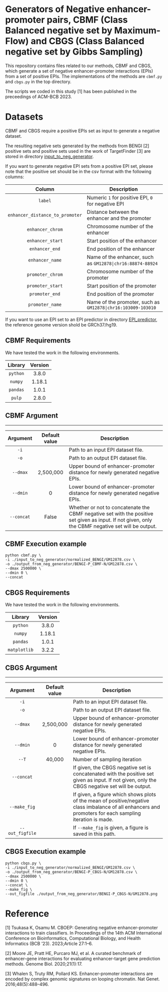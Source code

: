 # Generators of Negative enhancer-promoter pairs, CBMF (Class Balanced negative set by Maximum-Flow) and CBGS (Class Balanced negative set by Gibbs Sampling)

This repository contains files related to our methods, CBMF and CBGS, which generate a set of negative enhancer-promoter interactions (EPIs) from a set of positive EPIs. 
The implementations of the methods are `cbmf.py` and `cbgs.py` in the top directory. 

The scripts we coded in this study [1] has been published in the preceedings of ACM-BCB 2023.

# Datasets
CBMF and CBGS require a positive EPIs set as input to generate a negative dataset.

The resulting negative sets generated by the methods from BENGI [2] positive sets and 
positive sets used in the work of TargetFinder [3] are stored in 
directory
[input_to_neg_generator](https://github.com/maruyama-lab-design/CBOEP/tree/main/input_to_neg_generator).


If you want to generate negative EPI sets from a positive EPI set,
please note that 
the positive set should be in the csv format with the following columns:

| Column | Description |
| :---: | --- |
| ```label``` | Numeric ```1``` for positive EPI, ```0``` for negative EPI |
| ```enhancer_distance_to_promoter``` | Distance between the enhancer and the promoter |
| ```enhancer_chrom``` | Chromosome number of the enhancer |
| ```enhancer_start``` | Start position of the enhancer |
| ```enhancer_end``` | End position of the enhancer |
| ```enhancer_name``` | Name of the enhancer, such as `GM12878\|chr16:88874-88924` |
| ```promoter_chrom``` | Chromosome number of the promoter |
| ```promoter_start``` | Start position of the promoter |
| ```promoter_end``` | End position of the promoter |
| ```promoter_name``` | Name of the promoter, such as `GM12878\|chr16:103009-103010`|

If you want to use an EPI set to an EPI predictor in directory
[EPI_predictor](https://github.com/maruyama-lab-design/CBOEP/tree/main/EPI_predictor),
the reference genome version shold be GRCh37/hg19.

## CBMF Requirements
We have tested the work in the following environments.

| Library | Version |
| :---: | :---: |
|```python```|3.8.0|
| ```numpy``` |1.18.1|
| ```pandas``` |1.0.1|
| ```pulp``` | 2.8.0 |


## CBMF Argument
---

| Argument | Default value | Description |
| :---: | :---: | ---- |
| ```-i``` ||Path to an input EPI dataset file.|
| ```-o``` ||Path to an output EPI dataset file.|
| ```--dmax``` |2,500,000|Upper bound of enhancer-promoter distance for newly generated negative EPIs.|
| ```--dmin``` |0|Lower bound of enhancer-promoter distance for newly generated negative EPIs.|
| ```--concat``` |False|Whether or not to concatenate the CBMF negative set with the positive set given as input. If not given, only the CBMF negative set will be output.|



## CBMF Execution example
```  
python cbmf.py \
-i ./input_to_neg_generator/normalized_BENGI/GM12878.csv \
-o ./output_from_neg_generator/BENGI-P_CBMF-N/GM12878.csv \
--dmax 2500000 \
--dmin 0 \
--concat
```


## CBGS Requirements

We have tested the work in the following environments.

| Library | Version |
| :---: | :---: |
|```python```|3.8.0|
| ```numpy``` |1.18.1|
| ```pandas``` |1.0.1|
| ```matplotlib``` | 3.2.2 |

## CBGS Argument
---

| Argument | Default value | Description |
| :---: | :---: | ---- |
| ```-i``` ||Path to an input EPI dataset file.|
| ```-o``` ||Path to an output EPI dataset file.|
| ```--dmax``` |2,500,000|Upper bound of enhancer-promoter distance for newly generated negative EPIs.|
| ```--dmin``` |0|Lower bound of enhancer-promoter distance for newly generated negative EPIs.|
|```--T```|40,000|Number of sampling iteration|
| ```--concat``` ||If given, the CBGS negative set is concatenated with the positive set given as input. If not given, only the CBGS negative set will be output.|
|```--make_fig```||If given, a figure which shows plots of the mean of positive/negative class imbalance of all enhancers and promoters for each sampling iteration is made.|
|```--out_figfile```||If ```--make_fig``` is given, a figure is saved in this path.|


## CBGS Execution example
```  
python cbgs.py \
-i ./input_to_neg_generator/normalized_BENGI/GM12878.csv \
-o ./output_from_neg_generator/BENGI-P_CBGS-N/GM12878.csv \
--dmax 2500000 \
--dmin 0 \
--concat \
--make_fig \
--out_figfile ./output_from_neg_generator/BENGI-P_CBGS-N/GM12878.png
```


# Reference
[1]
Tsukasa K, Osamu M.
CBOEP: Generating negative enhancer-promoter interactions to train classifiers.
In Proceedings of the 14th ACM International Conference on Bioinformatics, Computational Biology, and Health Informatics (BCB ’23).
2023;Article 27:1–6.

[2]
Moore JE, Pratt HE, Purcaro MJ, et al.
A curated benchmark of enhancer-gene interactions for evaluating enhancer-target gene prediction methods.
Genome Biol.
2020;21(1):17.

[3]
Whalen S, Truty RM, Pollard KS.
Enhancer-promoter interactions are encoded by complex genomic signatures on looping chromatin.
Nat Genet.
2016;48(5):488–496. 





